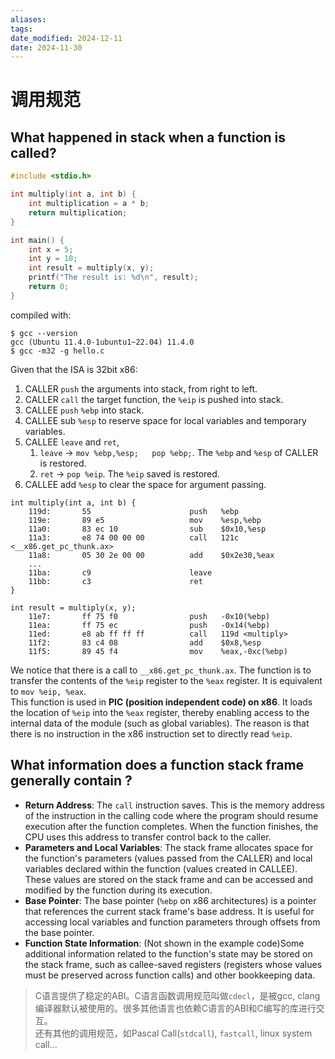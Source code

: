 ```yaml
---
aliases: 
tags: 
date_modified: 2024-12-11
date: 2024-11-30
---
```


# 调用规范

## What happened in stack when a function is called?

```c
#include <stdio.h>

int multiply(int a, int b) {
    int multiplication = a * b;
    return multiplication;
}

int main() {
    int x = 5;
    int y = 10;
    int result = multiply(x, y);
    printf("The result is: %d\n", result);
    return 0;
}
```

compiled with:

```
$ gcc --version
gcc (Ubuntu 11.4.0-1ubuntu1~22.04) 11.4.0
$ gcc -m32 -g hello.c
```

Given that the ISA is 32bit x86:

1. CALLER `push` the arguments into stack, from right to left.
2. CALLER `call` the target function, the `%eip` is pushed into stack.
3. CALLEE `push` `%ebp` into stack.
4. CALLEE sub `%esp` to reserve space for local variables and temporary variables.
5. CALLEE `leave` and `ret`, 
    1. `leave` -> `mov %ebp,%esp;   pop %ebp;`. The `%ebp` and `%esp` of CALLER is restored.
    2. `ret` -> `pop %eip`. The `%eip` saved is restored.
6. CALLEE add `%esp` to clear the space for argument passing.

```
int multiply(int a, int b) {
    119d:       55                      push   %ebp
    119e:       89 e5                   mov    %esp,%ebp
    11a0:       83 ec 10                sub    $0x10,%esp
    11a3:       e8 74 00 00 00          call   121c <__x86.get_pc_thunk.ax>
    11a8:       05 30 2e 00 00          add    $0x2e30,%eax
    ...
    11ba:       c9                      leave
    11bb:       c3                      ret
}

int result = multiply(x, y);
    11e7:       ff 75 f0                push   -0x10(%ebp)
    11ea:       ff 75 ec                push   -0x14(%ebp)
    11ed:       e8 ab ff ff ff          call   119d <multiply>
    11f2:       83 c4 08                add    $0x8,%esp
    11f5:       89 45 f4                mov    %eax,-0xc(%ebp)
```

We notice that there is a call to `__x86.get_pc_thunk.ax`. The function is to transfer the contents of the `%eip` register to the `%eax` register. It is equivalent to `mov %eip, %eax`.  
This function is used in **PIC (position independent code) on x86**. It loads the location of `%eip` into the `%eax` register, thereby enabling access to the internal data of the module (such as global variables). The reason is that there is no instruction in the x86 instruction set to directly read `%eip`.

## What information does a function stack frame generally contain ?

- **Return Address**: The `call` instruction saves. This is the memory address of the instruction in the calling code where the program should resume execution after the function completes. When the function finishes, the CPU uses this address to transfer control back to the caller.
- **Parameters and Local Variables**: The stack frame allocates space for the function's parameters (values passed from the CALLER) and local variables declared within the function (values created in CALLEE). These values are stored on the stack frame and can be accessed and modified by the function during its execution.
- **Base Pointer**: The base pointer (`%ebp` on x86 architectures) is a pointer that references the current stack frame's base address. It is useful for accessing local variables and function parameters through offsets from the base pointer.
- **Function State Information**: (Not shown in the example code)Some additional information related to the function's state may be stored on the stack frame, such as callee-saved registers (registers whose values must be preserved across function calls) and other bookkeeping data.

> C语言提供了稳定的ABI。C语言函数调用规范叫做`cdecl`，是被gcc, clang编译器默认被使用的。很多其他语言也依赖C语言的ABI和C编写的库进行交互。  
> 还有其他的调用规范，如Pascal Call(`stdcall`), `fastcall`, linux system call...
